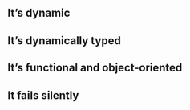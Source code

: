 ## It’s dynamic
## It’s dynamically typed
## It’s functional and object-oriented
## It fails silently
